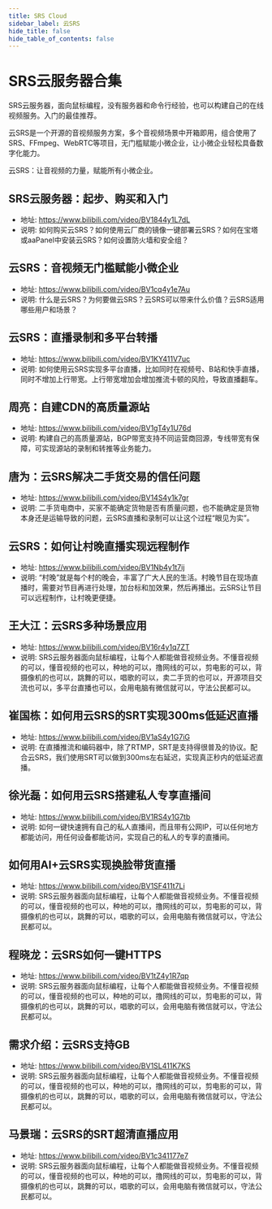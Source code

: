 ```yaml
---
title: SRS Cloud
sidebar_label: 云SRS
hide_title: false
hide_table_of_contents: false
---
```


# SRS云服务器合集

SRS云服务器，面向鼠标编程，没有服务器和命令行经验，也可以构建自己的在线视频服务。入门的最佳推荐。

云SRS是一个开源的音视频服务方案，多个音视频场景中开箱即用，组合使用了SRS、FFmpeg、WebRTC等项目，无门槛赋能小微企业，让小微企业轻松具备数字化能力。

云SRS：让音视频的力量，赋能所有小微企业。

## SRS云服务器：起步、购买和入门
* 地址: https://www.bilibili.com/video/BV1844y1L7dL
* 说明: 如何购买云SRS？如何使用云厂商的镜像一键部署云SRS？如何在宝塔或aaPanel中安装云SRS？如何设置防火墙和安全组？

## 云SRS：音视频无门槛赋能小微企业
* 地址: https://www.bilibili.com/video/BV1cq4y1e7Au
* 说明: 什么是云SRS？为何要做云SRS？云SRS可以带来什么价值？云SRS适用哪些用户和场景？

## 云SRS：直播录制和多平台转播
* 地址: https://www.bilibili.com/video/BV1KY411V7uc
* 说明: 如何使用云SRS实现多平台直播，比如同时在视频号、B站和快手直播，同时不增加上行带宽。上行带宽增加会增加推流卡顿的风险，导致直播翻车。

## 周亮：自建CDN的高质量源站
* 地址: https://www.bilibili.com/video/BV1gT4y1U76d
* 说明: 构建自己的高质量源站，BGP带宽支持不同运营商回源，专线带宽有保障，可实现源站的录制和转推等业务能力。  

## 唐为：云SRS解决二手货交易的信任问题
* 地址: https://www.bilibili.com/video/BV14S4y1k7gr
* 说明: 二手货电商中，买家不能确定货物是否有质量问题，也不能确定是货物本身还是运输导致的问题，云SRS直播和录制可以让这个过程“眼见为实”。

## 云SRS：如何让村晚直播实现远程制作
* 地址: https://www.bilibili.com/video/BV1Nb4y1t7ij
* 说明: “村晚”就是每个村的晚会，丰富了广大人民的生活。村晚节目在现场直播时，需要对节目再进行处理，加台标和加效果，然后再播出。云SRS让节目可以远程制作，让村晚更便捷。      
    
## 王大江：云SRS多种场景应用
* 地址: https://www.bilibili.com/video/BV16r4y1q7ZT
* 说明: SRS云服务器面向鼠标编程，让每个人都能做音视频业务。不懂音视频的可以，懂音视频的也可以，种地的可以，撸网线的可以，剪电影的可以，背摄像机的也可以，跳舞的可以，唱歌的可以，卖二手货的也可以，开源项目交流也可以，多平台直播也可以，会用电脑有微信就可以，守法公民都可以。    
      
## 崔国栋：如何用云SRS的SRT实现300ms低延迟直播
* 地址: https://www.bilibili.com/video/BV1aS4y1G7iG
* 说明: 在直播推流和编码器中，除了RTMP，SRT是支持得很普及的协议。配合云SRS，我们使用SRT可以做到300ms左右延迟，实现真正秒内的低延迟直播。

## 徐光磊：如何用云SRS搭建私人专享直播间
* 地址: https://www.bilibili.com/video/BV1RS4y1G7tb
* 说明: 如何一键快速拥有自己的私人直播间，而且带有公网IP，可以任何地方都能访问，用任何设备都能访问，实现自己的私人的专享的直播间。
      
## 如何用AI+云SRS实现换脸带货直播
* 地址: https://www.bilibili.com/video/BV1SF411t7Li
* 说明: SRS云服务器面向鼠标编程，让每个人都能做音视频业务。不懂音视频的可以，懂音视频的也可以，种地的可以，撸网线的可以，剪电影的可以，背摄像机的也可以，跳舞的可以，唱歌的可以，会用电脑有微信就可以，守法公民都可以。

## 程晓龙：云SRS如何一键HTTPS
* 地址: https://www.bilibili.com/video/BV1tZ4y1R7qp
* 说明: SRS云服务器面向鼠标编程，让每个人都能做音视频业务。不懂音视频的可以，懂音视频的也可以，种地的可以，撸网线的可以，剪电影的可以，背摄像机的也可以，跳舞的可以，唱歌的可以，会用电脑有微信就可以，守法公民都可以。
     
## 需求介绍：云SRS支持GB
* 地址: https://www.bilibili.com/video/BV1SL411K7KS
* 说明: SRS云服务器面向鼠标编程，让每个人都能做音视频业务。不懂音视频的可以，懂音视频的也可以，种地的可以，撸网线的可以，剪电影的可以，背摄像机的也可以，跳舞的可以，唱歌的可以，会用电脑有微信就可以，守法公民都可以。

## 马景瑞：云SRS的SRT超清直播应用
* 地址: https://www.bilibili.com/video/BV1c341177e7
* 说明: SRS云服务器面向鼠标编程，让每个人都能做音视频业务。不懂音视频的可以，懂音视频的也可以，种地的可以，撸网线的可以，剪电影的可以，背摄像机的也可以，跳舞的可以，唱歌的可以，会用电脑有微信就可以，守法公民都可以。